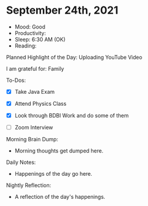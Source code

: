# September 24th, 2021

- Mood: Good 
- Productivity: 
- Sleep: 6:30 AM (OK)
- Reading: 

Planned Highlight of the Day: Uploading YouTube Video

I am grateful for: Family

To-Dos:
- [x] Take Java Exam
- [x] Attend Physics Class
- [x] Look through BDBI Work and do some of them
- [ ] Zoom Interview


Morning Brain Dump:
- Morning thoughts get dumped here.

Daily Notes:
- Happenings of the day go here.


Nightly Reflection: 
- A reflection of the day's happenings.





